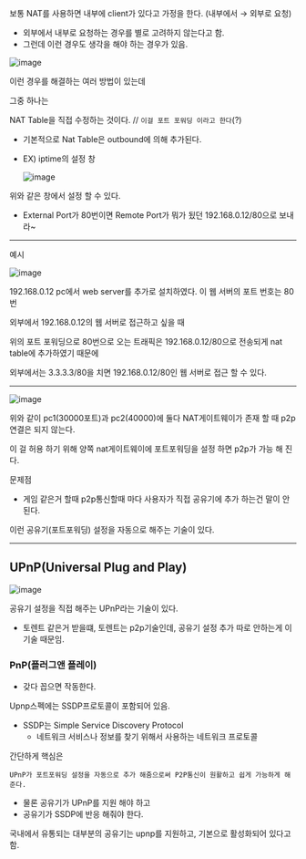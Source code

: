 보통 NAT를 사용하면  내부에 client가 있다고 가정을 한다. (내부에서 → 외부로 요청)

- 외부에서 내부로 요청하는 경우를 별로 고려하지 않는다고 함.
- 그런데 이런 경우도 생각을 해야 하는 경우가 있음.

![image](https://user-images.githubusercontent.com/70142711/234001877-afec9cea-6d8b-450a-96d0-e202f2bdc3ab.png)

이런 경우를 해결하는 여러 방법이 있는데 

그중 하나는 

NAT Table을 직접 수정하는 것이다. // `이걸 포트 포워딩 이라고 한다`(?)

- 기본적으로 Nat Table은 outbound에 의해 추가된다.
- EX) iptime의 설정 창
    
    ![image](https://user-images.githubusercontent.com/70142711/234002096-6b8a677b-c104-4cfd-b091-904afbd17023.png)
    

위와 같은 창에서 설정 할 수 있다.

- External Port가 80번이면 Remote Port가 뭐가 됬던 192.168.0.12/80으로 보내라~

---

예시

![image](https://user-images.githubusercontent.com/70142711/234002193-c6413df9-e7bb-4e07-a1ac-323da75bc9cc.png)

192.168.0.12 pc에서 web server를 추가로 설치하였다.  이 웹 서버의 포트 번호는 80번 

외부에서 192.168.0.12의 웹 서버로 접근하고 싶을 때 

위의 포트 포워딩으로 80번으로 오는 트래픽은 192.168.0.12/80으로 전송되게 nat table에 추가하였기 때문에 

외부에서는 3.3.3.3/80을 치면 192.168.0.12/80인 웹 서버로 접근 할 수 있다.

---

![image](https://user-images.githubusercontent.com/70142711/234002282-d9dee55c-1625-436a-aa71-7243d972d517.png)

위와 같이 pc1(30000포트)과  pc2(40000)에 둘다 NAT게이트웨이가 존재 할 때 p2p연결은 되지 않는다.

이 걸 허용 하기 위해 양쪽 nat게이트웨이에 포트포워딩을 설정 하면 p2p가 가능 해 진다.

문제점 

- 게임 같은거 할때 p2p통신할때 마다 사용자가 직접 공유기에 추가 하는건 말이 안된다.

이런 공유기(포트포워딩) 설정을 자동으로 해주는 기술이 있다.

---

## UPnP(Universal Plug and Play)

![image](https://user-images.githubusercontent.com/70142711/234002352-be6abecb-b156-4855-9476-6b2807ba4ce1.png)

공유기 설정을 직접 해주는 UPnP라는 기술이 있다.

- 토렌트 같은거 받을떄, 토렌트는 p2p기술인데, 공유기 설정 추가 따로 안하는게 이 기술 때문임.

### PnP(플러그앤 플레이)

- 갖다 꼽으면 작동한다.

Upnp스펙에는 SSDP프로토콜이 포함되어 있음.

- SSDP는 Simple Service Discovery Protocol
    - 네트워크 서비스나 정보를 찾기 위해서 사용하는 네트워크 프로토콜

간단하게 핵심은 

`UPnP가 포트포워딩 설정을 자동으로 추가 해줌으로써 P2P통신이 원활하고 쉽게 가능하게 해준다.`

- 물론 공유기가 UPnP를 지원 해야 하고
- 공유기가 SSDP에 반응 해줘야 한다.

국내에서 유통되는 대부분의 공유기는 upnp를 지원하고, 기본으로 활성화되어 있다고 함.
